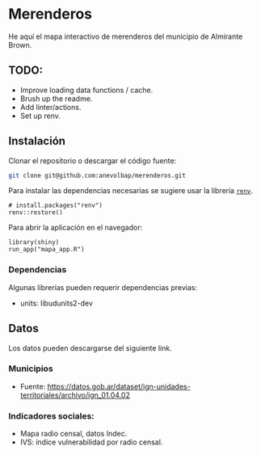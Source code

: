 # Merenderos

He aquí el mapa interactivo de merenderos del municipio de Almirante
Brown.

## TODO:

- Improve loading data functions / cache.
- Brush up the readme.
- Add linter/actions.
- Set up renv.

## Instalación 

Clonar el repositorio o descargar el código fuente:
``` bash
git clone git@github.com:anevolbap/merenderos.git
```

Para instalar las dependencias necesarias se sugiere usar la librería
[`renv`](https://rstudio.github.io/renv/articles/renv.html "renv").
``` rdoc
# install.packages("renv")
renv::restore()
```

Para abrir la aplicación en el navegador:
``` rdoc
library(shiny)
run_app("mapa_app.R")
```

### Dependencias 

Algunas librerías pueden requerir dependencias previas:
- units: libudunits2-dev

## Datos

Los datos pueden descargarse del siguiente link.

### Municipios
- Fuente: https://datos.gob.ar/dataset/ign-unidades-territoriales/archivo/ign_01.04.02

### Indicadores sociales:

- Mapa radio censal, datos Indec.
- IVS: índice vulnerabilidad por radio censal.
